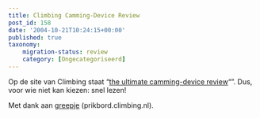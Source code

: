 ```yaml
---
title: Climbing Camming-Device Review
post_id: 158
date: '2004-10-21T10:24:15+00:00'
published: true
taxonomy:
    migration-status: review
    category: [Ongecategoriseerd]
---
```

Op de site van Climbing staat “[the ultimate camming-device review](http://www.climbing.com/equipment/cams212/)“”. Dus, voor wie niet kan kiezen: snel lezen!

Met dank aan [greepje](http://forum.climbing.nl/59318.html) (prikbord.climbing.nl).